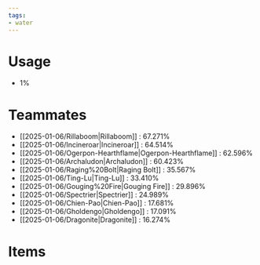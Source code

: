 ```yaml
---
tags:
- water
---
```

# Usage
- 1%
# Teammates
- [[2025-01-06/Rillaboom|Rillaboom]] : 67.271%
- [[2025-01-06/Incineroar|Incineroar]] : 64.514%
- [[2025-01-06/Ogerpon-Hearthflame|Ogerpon-Hearthflame]] : 62.596%
- [[2025-01-06/Archaludon|Archaludon]] : 60.423%
- [[2025-01-06/Raging%20Bolt|Raging Bolt]] : 35.567%
- [[2025-01-06/Ting-Lu|Ting-Lu]] : 33.410%
- [[2025-01-06/Gouging%20Fire|Gouging Fire]] : 29.896%
- [[2025-01-06/Spectrier|Spectrier]] : 24.989%
- [[2025-01-06/Chien-Pao|Chien-Pao]] : 17.681%
- [[2025-01-06/Gholdengo|Gholdengo]] : 17.091%
- [[2025-01-06/Dragonite|Dragonite]] : 16.274%
# Items